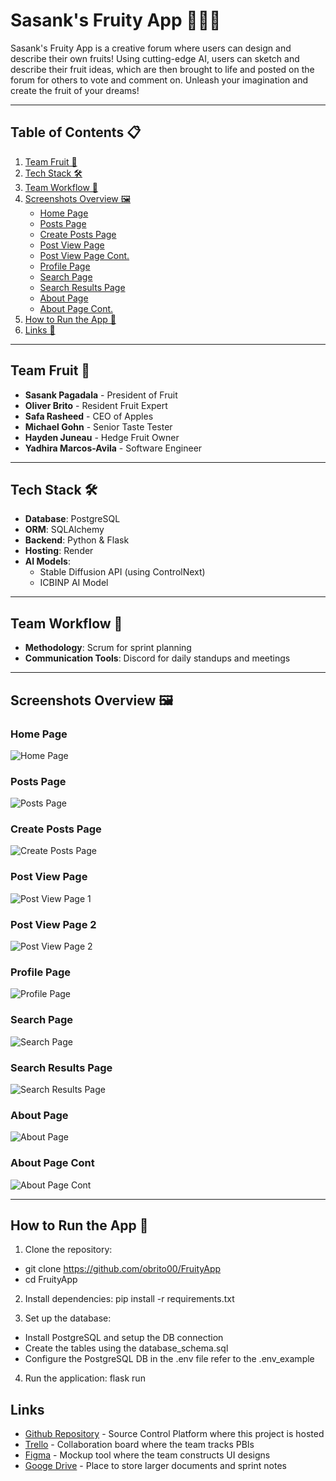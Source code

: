 # Sasank's Fruity App 🍎🍌🍇

Sasank's Fruity App is a creative forum where users can design and describe their own fruits! Using cutting-edge AI, users can sketch and describe their fruit ideas, which are then brought to life and posted on the forum for others to vote and comment on. Unleash your imagination and create the fruit of your dreams!

---

## **Table of Contents** 📋

1. [Team Fruit 🍍](#team-fruit-)
2. [Tech Stack 🛠](#tech-stack-)
3. [Team Workflow 📅](#team-workflow-)
4. [Screenshots Overview 🖼](#screenshots-overview-)
   - [Home Page](#home-page)
   - [Posts Page](#posts-page)
   - [Create Posts Page](#create-posts-page)
   - [Post View Page](#post-view-page)
   - [Post View Page Cont.](#post-view-page-2)
   - [Profile Page](#profile-page)
   - [Search Page](#search-page)
   - [Search Results Page](#search-results-page)
   - [About Page](#about-page)
   - [About Page Cont.](#about-page-cont)
5. [How to Run the App 🚀](#how-to-run-the-app-)
6. [Links 🔗](#links)

---

## **Team Fruit 🍍**
- **Sasank Pagadala** - President of Fruit  
- **Oliver Brito** - Resident Fruit Expert  
- **Safa Rasheed** - CEO of Apples  
- **Michael Gohn** - Senior Taste Tester  
- **Hayden Juneau** - Hedge Fruit Owner  
- **Yadhira Marcos-Avila** - Software Engineer  

---

## **Tech Stack 🛠**
- **Database**: PostgreSQL  
- **ORM**: SQLAlchemy  
- **Backend**: Python & Flask  
- **Hosting**: Render  
- **AI Models**:  
  - Stable Diffusion API (using ControlNext)  
  - ICBINP AI Model  

---

## **Team Workflow 📅**
- **Methodology**: Scrum for sprint planning  
- **Communication Tools**: Discord for daily standups and meetings  

---

## **Screenshots Overview 🖼**

### **Home Page**
![Home Page](static/images/readme-imgs/homepage.jpg)

### **Posts Page**
![Posts Page](static/images/readme-imgs/postspage.png)

### **Create Posts Page**
![Create Posts Page](static/images/readme-imgs/createpost.png)

### **Post View Page**
![Post View Page 1](static/images/readme-imgs/postview.png)

### **Post View Page 2**
![Post View Page 2](static/images/readme-imgs/postview1.png)

### **Profile Page**
![Profile Page](static/images/readme-imgs/profilepage.png)

### **Search Page**
![Search Page](static/images/readme-imgs/search1.png)

### **Search Results Page**
![Search Results Page](static/images/readme-imgs/search2.png)

### **About Page**
![About Page](static/images/readme-imgs/aboutuspage.jpg)

### **About Page Cont**
![About Page Cont](static/images/readme-imgs/aboutuspagecont.jpg)

---

## **How to Run the App 🚀**

1. Clone the repository:
- git clone https://github.com/obrito00/FruityApp
- cd FruityApp

2. Install dependencies:
pip install -r requirements.txt

3. Set up the database:
- Install PostgreSQL and setup the DB connection
- Create the tables using the database_schema.sql
- Configure the PostgreSQL DB in the .env file refer to the .env_example

4. Run the application:
flask run

## Links
* [Github Repository](https://github.com/HaydenCJuneau/ITSC3155-final-project) - Source Control Platform where this project is hosted
* [Trello](https://trello.com/b/c0zP7y2g/sasanks-fruity-scrum-board) - Collaboration board where the team tracks PBIs
* [Figma](https://www.figma.com/file/qnwMUQIV9VHw6irGzwdyWM/Untitled?type=design&node-id=0%3A1&mode=design&t=f7JbcYXRcYz5H0Me-1) - Mockup tool where the team constructs UI designs
* [Googe Drive](https://drive.google.com/drive/folders/1PlXdDE9od4yh8_hmPK0oulxiEjJVnUTN?usp=sharing) - Place to store larger documents and sprint notes


